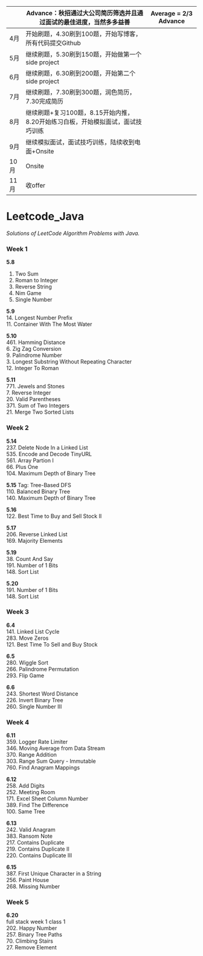 |     | Advance：秋招通过大公司简历筛选并且通过面试的最佳进度，当然多多益善         | Average = 2/3 Advance |
| --- | --------------------------------------------- | --------------------- |
| 4月  | 开始刷题，4.30刷到100题，开始写博客，所有代码提交Github            |                       |
| 5月  | 继续刷题，5.30刷到150题，开始做第一个side project            |                       |
| 6月  | 继续刷题，6.30刷到200题，开始第二个side project             |                       |
| 7月  | 继续刷题，7.30刷到300题，润色简历，7.30完成简历                 |                       |
| 8月  | 继续刷题+复习100题，8.15开始内推，8.20开始练习白板，开始模拟面试，面试技巧训练 |                       |
| 9月  | 继续模拟面试，面试技巧训练，陆续收到电面+Onsite                   |                       |
| 10月 | Onsite                                        |                       |
| 11月 | 收offer                                        |                       |


# Leetcode_Java
*Solutions of LeetCode Algorithm Problems with Java.*

### Week 1 <br>
**5.8** <br>
1. Two Sum <br>
13. Roman to Integer <br>
344. Reverse String <br>
292. Nim Game <br>
136. Single Number<br>

**5.9** <br>
14. Longest Number Prefix <br>
 11. Container With The Most Water <br>

**5.10** <br>
 461. Hamming Distance <br>
 6. Zig Zag Conversion <br>
 9. Palindrome Number <br>
 3. Longest Substring Without Repeating Character <br>
 12. Integer To Roman

**5.11** <br>
 771. Jewels and Stones <br>
 7. Reverse Integer <br>
 20. Valid Parentheses <br>
 371. Sum of Two Integers <br>
 21. Merge Two Sorted Lists <br>

### Week 2 <br>
**5.14** <br>
 237. Delete Node In a Linked List <br>
 535. Encode and Decode TinyURL <br>
 561. Array Partion I <br>
 66. Plus One  <br>
 104. Maximum Depth of Binary Tree <br>

**5.15** Tag: Tree-Based DFS <br> 
 110. Balanced Binary Tree <br>
 140. Maximum Depth of Binary Tree <br>

**5.16** <br>
 122. Best Time to Buy and Sell Stock II <br>

**5.17** <br>
 206. Reverse Linked List <br>
 169. Majority Elements <br>

**5.19** <br>
 38. Count And Say <br>
 191. Number of 1 Bits <br>
 148. Sort List <br>

**5.20** <br>
 191. Number of 1 Bits <br>
 148. Sort List <br>

### Week 3 <br>
**6.4** <br>
 141. Linked List Cycle <br>
 283. Move Zeros <br>
 121. Best Time To Sell and Buy Stock <br>

**6.5** <br>
 280. Wiggle Sort <br>
 266. Palindrome Permutation <br>
 293. Flip Game <br>

**6.6** <br>
 243. Shortest Word Distance <br>
 226. Invert Binary Tree <br>
 260. Single Number III <br>

### Week 4 <br>
**6.11** <br>
 359. Logger Rate Limiter <br>
 346. Moving Average from Data Stream <br>
 370. Range Addition <br>
 303. Range Sum Query - Immutable <br>
 760. Find Anagram Mappings <br>

**6.12** <br>
 258. Add Digits <br>
 252. Meeting Room <br>
 171. Excel Sheet Column Number <br>
 389. Find The Difference <br>
 100. Same Tree <br>

**6.13** <br>
 242. Valid Anagram <br>
 383. Ransom Note <br>
 217. Contains Duplicate <br>
 219. Contains Duplicate II <br>
 220. Contains Duplicate III <br>
 
 **6.15** <br>
 387. First Unique Character in a String <br>
 256. Paint House <br>
 268. Missing Number <br>
 
 ### Week 5 <br>
 
 **6.20** <br>
 full stack week 1 class 1 <br>
 202. Happy Number <br>
 257. Binary Tree Paths <br>
 70. Climbing Stairs <br>
 27. Remove Element <br>
 
 
